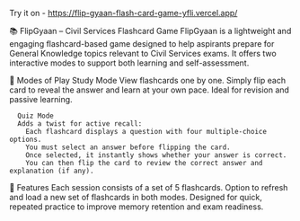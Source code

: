 Try it on - https://flip-gyaan-flash-card-game-yfli.vercel.app/

📚 FlipGyaan – Civil Services Flashcard Game
FlipGyaan is a lightweight and engaging flashcard-based game designed to help aspirants prepare for General Knowledge topics relevant to Civil Services exams. It offers two interactive modes to support both learning and self-assessment.

🔹 Modes of Play
      Study Mode
      View flashcards one by one. Simply flip each card to reveal the answer and learn at your own pace. Ideal for revision and passive learning.

      Quiz Mode
      Adds a twist for active recall:
        Each flashcard displays a question with four multiple-choice options.
        You must select an answer before flipping the card.
        Once selected, it instantly shows whether your answer is correct.
        You can then flip the card to review the correct answer and explanation (if any).

🔁 Features
       Each session consists of a set of 5 flashcards.
       Option to refresh and load a new set of flashcards in both modes.
       Designed for quick, repeated practice to improve memory retention and exam readiness.
